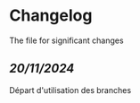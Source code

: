 # **Changelog**

The file for significant changes

## _*20/11/2024*_

Départ d'utilisation des branches
